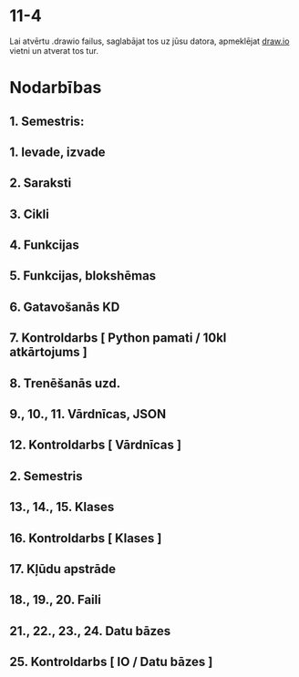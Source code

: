 11-4
===

Lai atvērtu .drawio failus, saglabājat tos uz jūsu datora, apmeklējat [draw.io](https://app.diagrams.net/) vietni un atverat tos tur.

# Nodarbības
## 1. Semestris: 
## 1. Ievade, izvade
## 2. Saraksti
## 3. Cikli
## 4. Funkcijas
## 5. Funkcijas, blokshēmas
## 6. Gatavošanās KD
## 7. Kontroldarbs [ Python pamati / 10kl atkārtojums ]
## 8. Trenēšanās uzd.
## 9., 10., 11. Vārdnīcas, JSON
## 12. Kontroldarbs [ Vārdnīcas ]
## 2. Semestris
## 13., 14., 15. Klases
## 16. Kontroldarbs [ Klases ]
## 17. Kļūdu apstrāde
## 18., 19., 20. Faili
## 21., 22., 23., 24. Datu bāzes
## 25. Kontroldarbs [ IO / Datu bāzes ]